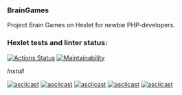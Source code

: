 ### BrainGames
Project Brain Games on Hexlet for newbie PHP-developers.

### Hexlet tests and linter status:
[![Actions Status](https://github.com/ruzen01/php-project-45/actions/workflows/hexlet-check.yml/badge.svg)](https://github.com/ruzen01/php-project-45/actions)
[![Maintainability](https://api.codeclimate.com/v1/badges/b6be891411b97d009062/maintainability)](https://codeclimate.com/github/ruzen01/php-project-45/maintainability)


*Install*

[![asciicast](https://asciinema.org/a/cSUB0jJK0wU7sgRLYsuBAZFAB.svg)](https://asciinema.org/a/cSUB0jJK0wU7sgRLYsuBAZFAB)
[![asciicast](https://asciinema.org/a/ZQliGj9nqGQ9pQe4sksL6gsfv.svg)](https://asciinema.org/a/ZQliGj9nqGQ9pQe4sksL6gsfv)
[![asciicast](https://asciinema.org/a/p5MEvnYtV3QJQUUjQW64LeWQM.svg)](https://asciinema.org/a/p5MEvnYtV3QJQUUjQW64LeWQM)
[![asciicast](https://asciinema.org/a/N21E63vfHUcbMOt42uoak2rKn.svg)](https://asciinema.org/a/N21E63vfHUcbMOt42uoak2rKn)
[![asciicast](https://asciinema.org/a/gESkaTv8dnktlBfbi5vJAS2gf.svg)](https://asciinema.org/a/gESkaTv8dnktlBfbi5vJAS2gf)
